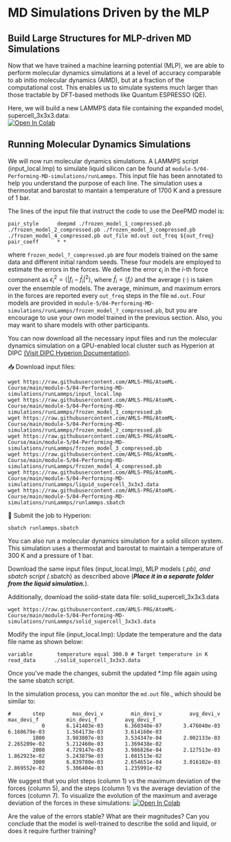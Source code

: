 # MD Simulations Driven by the MLP

## Build Large Structures for MLP-driven MD Simulations

Now that we have trained a machine learning potential (MLP), we are able to perform molecular dynamics simulations at a level of accuracy comparable to ab initio molecular dynamics (AIMD), but at a fraction of the computational cost.
This enables us to simulate systems much larger than those tractable by DFT-based methods like Quantum ESPRESSO (QE).

Here, we will build a new LAMMPS data file containing the expanded model, supercell_3x3x3.data:  
[![Open In Colab](https://colab.research.google.com/assets/colab-badge.svg)](https://colab.research.google.com/github/AMLS-PRG/AtomML-Course/blob/main/module-5/04-Performing-MD-simulations/small-data/build_large_structures.ipynb)

## Running Molecular Dynamics Simulations

We will now run molecular dynamics simulations.
A LAMMPS script (input_local.lmp) to simulate liquid silicon can be found at ```module-5/04-Performing-MD-simulations/runLammps```.
This input file has been annotated to help you understand the purpose of each line.
The simulation uses a thermostat and barostat to mantain a temperature of 1700 K and a pressure of 1 bar.

The lines of the input file that instruct the code to use the DeePMD model is:
```
pair_style      deepmd ./frozen_model_1_compressed.pb ./frozen_model_2_compressed.pb ./frozen_model_3_compressed.pb ./frozen_model_4_compressed.pb out_file md.out out_freq ${out_freq}
pair_coeff      * *
```
where ```frozen_model_?_compressed.pb``` are four models trained on the same data and different initial random seeds.
These four models are employed to estimate the errors in the forces.
We define the error $\epsilon_i$ in the $i$-th force component as $\epsilon_i^2 = \langle | f_i-\bar{f}_i |^2 \rangle$, where $\bar{f}_i = \langle f_i \rangle$ and the average $\langle \cdot \rangle$ is taken over the ensemble of models.
The average, minimum, and maximum errors in the forces are reported every ```out_freq``` steps in the file ```md.out```.
Four models are provided in ```module-5/04-Performing-MD-simulations/runLammps/frozen_model_?_compressed.pb```, but you are encourage to use your own model trained in the previous section.
Also, you may want to share models with other participants.

You can now download all the necessary input files and run the molecular dynamics simulation on a GPU-enabled local cluster such as Hyperion at DIPC [(Visit DIPC Hyperion Documentation)](https://scc.dipc.org/docs/).

📥 Download input files:
```
wget https://raw.githubusercontent.com/AMLS-PRG/AtomML-Course/main/module-5/04-Performing-MD-simulations/runLammps/input_local.lmp
wget https://raw.githubusercontent.com/AMLS-PRG/AtomML-Course/main/module-5/04-Performing-MD-simulations/runLammps/frozen_model_1_compressed.pb
wget https://raw.githubusercontent.com/AMLS-PRG/AtomML-Course/main/module-5/04-Performing-MD-simulations/runLammps/frozen_model_2_compressed.pb
wget https://raw.githubusercontent.com/AMLS-PRG/AtomML-Course/main/module-5/04-Performing-MD-simulations/runLammps/frozen_model_3_compressed.pb
wget https://raw.githubusercontent.com/AMLS-PRG/AtomML-Course/main/module-5/04-Performing-MD-simulations/runLammps/frozen_model_4_compressed.pb
wget https://raw.githubusercontent.com/AMLS-PRG/AtomML-Course/main/module-5/04-Performing-MD-simulations/runLammps/liquid_supercell_3x3x3.data
wget https://raw.githubusercontent.com/AMLS-PRG/AtomML-Course/main/module-5/04-Performing-MD-simulations/runLammps/runlammps.sbatch
```
🚀 Submit the job to Hyperion:
```
sbatch runlammps.sbatch
```
You can also run a molecular dynamics simulation for a solid silicon system.
This simulation uses a thermostat and barostat to maintain a temperature of 300 K and a pressure of 1 bar.

Download the same input files (input_local.lmp), MLP models (*.pb), and sbatch script (*.sbatch) as described above (***Place it in a separate folder from the liquid simulation.***).

Additionally, download the solid-state data file:
solid_supercell_3x3x3.data
```
wget https://raw.githubusercontent.com/AMLS-PRG/AtomML-Course/main/module-5/04-Performing-MD-simulations/runLammps/solid_supercell_3x3x3.data
```

Modify the input file (input_local.lmp):
Update the temperature and the data file name as shown below:
```
variable        temperature equal 300.0 # Target temperature in K
read_data      ./solid_supercell_3x3x3.data
```
Once you've made the changes, submit the updated *.lmp file again using the same sbatch script.


In the simulation process, you can monitor the ```md.out``` file., which should be similar to:
```
#       step         max_devi_v         min_devi_v         avg_devi_v         max_devi_f         min_devi_f         avg_devi_f
           0       6.141403e-03       6.360340e-07       3.476040e-03       6.160679e-03       1.564173e-03       3.614160e-03
        1000       3.983807e-03       3.534347e-04       2.002133e-03       2.265209e-02       5.212460e-03       1.369438e-02
        2000       4.729147e-03       3.986826e-04       2.127513e-03       1.862923e-02       5.243879e-03       1.081513e-02
        3000       6.839780e-03       2.654651e-04       3.016102e-03       2.869552e-02       5.306404e-03       1.235991e-02
```
We suggest that you plot steps (column 1) vs the maximum deviation of the forces (column 5), and the steps (column 1) vs the average deviation of the forces (column 7).
To visualize the evolution of the maximum and average deviation of the forces in these simulations: [![Open In Colab](https://colab.research.google.com/assets/colab-badge.svg)](https://colab.research.google.com/github/AMLS-PRG/AtomML-Course/blob/main/module-5/04-Performing-MD-simulations/checking_md_out.ipynb)

Are the value of the errors stable? What are their magnitudes? Can you conclude that the model is well-trained to describe the solid and liquid, or does it require further training?


